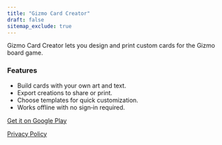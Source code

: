 ```yaml
---
title: "Gizmo Card Creator"
draft: false
sitemap_exclude: true
---
```


Gizmo Card Creator lets you design and print custom cards for the Gizmo board game.

### Features

- Build cards with your own art and text.
- Export creations to share or print.
- Choose templates for quick customization.
- Works offline with no sign‑in required.

[Get it on Google Play](https://play.google.com/store/apps/details?id=com.arran4.gizmo_creator)

[Privacy Policy](privacy/)

